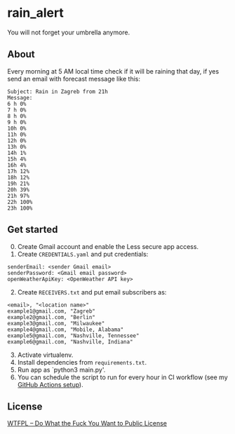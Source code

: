 # rain_alert
You will not forget your umbrella anymore.

## About
Every morning at 5 AM local time check if it will be raining that day, if yes 
send an email with forecast message like this:
```
Subject: Rain in Zagreb from 21h
Message:
6 h 0%
7 h 0%
8 h 0%
9 h 0%
10h 0%
11h 0%
12h 0%
13h 0%
14h 1%
15h 4%
16h 4%
17h 12%
18h 12%
19h 21%
20h 39%
21h 97%
22h 100%
23h 100%
```

## Get started
0. Create Gmail account and enable the Less secure app access. 
1. Create `CREDENTIALS.yaml` and put credentials:
```
senderEmail: <sender Gmail email>
senderPassword: <Gmail email password>
openWeatherApiKey: <OpenWeather API key>
```
2. Create `RECEIVERS.txt` and put email subscribers as:
```
<email>, "<location name>"
example1@gmail.com, "Zagreb"
example2@gmail.com, "Berlin"
example3@gmail.com, "Milwaukee"
example4@gmail.com, "Mobile, Alabama"
example5@gmail.com, "Nashville, Tennessee"
example6@gmail.com, "Nashville, Indiana"
```
3. Activate virtualenv.
4. Install dependencies from `requirements.txt`.
5. Run app as `python3 main.py'.
6. You can schedule the script to run for every hour in CI workflow (see my [GitHub Actions setup](https://github.com/IvanVnucec/rain_alert/actions)).

## License
[WTFPL – Do What the Fuck You Want to Public License](LICENSE.md)
